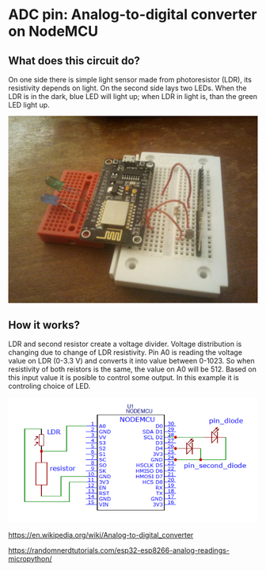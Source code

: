 # ADC pin: Analog-to-digital converter on NodeMCU

## What does this circuit do?

On one side there is simple light sensor made from photoresistor (LDR), its resistivity depends on light. 
On the second side lays two LEDs. 
When the LDR is in the dark, blue LED will light up; when LDR in light is, than the green LED light up.

![alt text](https://github.com/KattyKing/Micropython/blob/master/ADC/picture/ldr.jpg)

## How it works?

LDR and second resistor create a voltage divider. Voltage distribution is changing due to change of LDR resistivity. 
Pin A0 is reading the voltage value on LDR (0-3.3 V) and converts it into value between 0-1023. So when resistivity of both reistors is the same,  the value on A0 will be 512.
Based on this input value it is posible to control some output. In this example it is controling choice of LED.

![alt text](https://github.com/KattyKing/Micropython/blob/master/ADC/picture/ldr_scheme.png)

https://en.wikipedia.org/wiki/Analog-to-digital_converter

https://randomnerdtutorials.com/esp32-esp8266-analog-readings-micropython/

